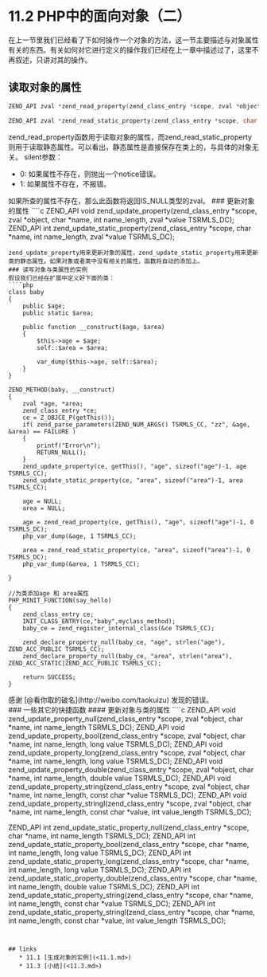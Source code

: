 # 11.2 PHP中的面向对象（二） 

在上一节里我们已经看了下如何操作一个对象的方法，这一节主要描述与对象属性有关的东西。有关如何对它进行定义的操作我们已经在上一章中描述过了，这里不再叙述，只讲对其的操作。
## 读取对象的属性
````c
ZEND_API zval *zend_read_property(zend_class_entry *scope, zval *object, char *name, int name_length, zend_bool silent TSRMLS_DC);

ZEND_API zval *zend_read_static_property(zend_class_entry *scope, char *name, int name_length, zend_bool silent TSRMLS_DC);

````
zend_read_property函数用于读取对象的属性，而zend_read_static_property则用于读取静态属性。可以看出，静态属性是直接保存在类上的，与具体的对象无关。
silent参数：
<ul>
	<li>0: 如果属性不存在，则抛出一个notice错误。</li>
	<li>1: 如果属性不存在，不报错。</li>
</ul>
如果所查的属性不存在，那么此函数将返回IS_NULL类型的zval。
### 更新对象的属性
````c
ZEND_API void zend_update_property(zend_class_entry *scope, zval *object, char *name, int name_length, zval *value TSRMLS_DC);
ZEND_API int zend_update_static_property(zend_class_entry *scope, char *name, int name_length, zval *value TSRMLS_DC);

````
zend_update_property用来更新对象的属性，zend_update_static_property用来更新类的静态属性。如果对象或者类中没有相关的属性，函数将自动的添加上。
### 读写对象与类属性的实例
假设我们已经在扩展中定义好下面的类：
````php
class baby
{
	public $age;
	public static $area;
	
	public function __construct($age, $area)
	{
		$this->age = $age;
		self::$area = $area;
		
		var_dump($this->age, self::$area);
	}
}

ZEND_METHOD(baby, __construct)
{
	zval *age, *area;
	zend_class_entry *ce;
	ce = Z_OBJCE_P(getThis());
	if( zend_parse_parameters(ZEND_NUM_ARGS() TSRMLS_CC, "zz", &age, &area) == FAILURE )
	{
		printf("Error\n");
		RETURN_NULL();
	}
	zend_update_property(ce, getThis(), "age", sizeof("age")-1, age TSRMLS_CC);
	zend_update_static_property(ce, "area", sizeof("area")-1, area TSRMLS_CC);
	
	age = NULL;
	area = NULL;
	
	age = zend_read_property(ce, getThis(), "age", sizeof("age")-1, 0 TSRMLS_DC);
	php_var_dump(&age, 1 TSRMLS_CC);
	
	area = zend_read_static_property(ce, "area", sizeof("area")-1, 0 TSRMLS_DC);
	php_var_dump(&area, 1 TSRMLS_CC);
	
}

//为类添加age 和 area属性
PHP_MINIT_FUNCTION(say_hello)
{
    zend_class_entry ce; 
    INIT_CLASS_ENTRY(ce,"baby",myclass_method);
    baby_ce = zend_register_internal_class(&ce TSRMLS_CC);

    zend_declare_property_null(baby_ce, "age", strlen("age"), ZEND_ACC_PUBLIC TSRMLS_CC);
    zend_declare_property_null(baby_ce, "area", strlen("area"), ZEND_ACC_STATIC|ZEND_ACC_PUBLIC TSRMLS_CC);

    return SUCCESS;
}

````
<div class="tip-common">
感谢  [@看你取的破名](http://weibo.com/taokuizu)  发现的错误。
</div>
### 一些其它的快捷函数
#### 更新对象与类的属性
````c
ZEND_API void zend_update_property_null(zend_class_entry *scope, zval *object, char *name, int name_length TSRMLS_DC);
ZEND_API void zend_update_property_bool(zend_class_entry *scope, zval *object, char *name, int name_length, long value TSRMLS_DC);
ZEND_API void zend_update_property_long(zend_class_entry *scope, zval *object, char *name, int name_length, long value TSRMLS_DC);
ZEND_API void zend_update_property_double(zend_class_entry *scope, zval *object, char *name, int name_length, double value TSRMLS_DC);
ZEND_API void zend_update_property_string(zend_class_entry *scope, zval *object, char *name, int name_length, const char *value TSRMLS_DC);
ZEND_API void zend_update_property_stringl(zend_class_entry *scope, zval *object, char *name, int name_length, const char *value, int value_length TSRMLS_DC);


ZEND_API int zend_update_static_property_null(zend_class_entry *scope, char *name, int name_length TSRMLS_DC);
ZEND_API int zend_update_static_property_bool(zend_class_entry *scope, char *name, int name_length, long value TSRMLS_DC);
ZEND_API int zend_update_static_property_long(zend_class_entry *scope, char *name, int name_length, long value TSRMLS_DC);
ZEND_API int zend_update_static_property_double(zend_class_entry *scope, char *name, int name_length, double value TSRMLS_DC);
ZEND_API int zend_update_static_property_string(zend_class_entry *scope, char *name, int name_length, const char *value TSRMLS_DC);
ZEND_API int zend_update_static_property_stringl(zend_class_entry *scope, char *name, int name_length, const char *value, int value_length TSRMLS_DC);

````


## links
   * 11.1 [生成对象的实例](<11.1.md>)
   * 11.3 [小结](<11.3.md>)

